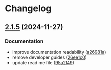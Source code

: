 # Changelog

## [2.1.5](https://github.com/algoseekgit/algoseek-connector/compare/v2.1.4...v2.1.5) (2024-11-27)


### Documentation

* improve documentation readability ([a26981a](https://github.com/algoseekgit/algoseek-connector/commit/a26981a54e0a9e781c571f31d2f6c746885e047d))
* remove developer guides ([26ee1c0](https://github.com/algoseekgit/algoseek-connector/commit/26ee1c08763152d14530f54cd6117cc19a5a22ee))
* update read me file ([95a2f49](https://github.com/algoseekgit/algoseek-connector/commit/95a2f492b2585ac629bc70bb9ef5a41e0b532430))
